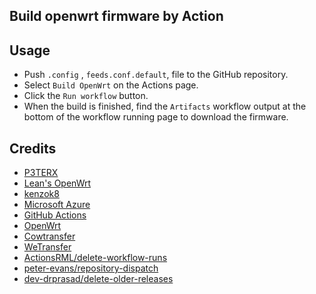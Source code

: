 ## Build openwrt firmware by Action

## Usage
- Push `.config` , `feeds.conf.default`, file to the GitHub repository.
- Select `Build OpenWrt` on the Actions page.
- Click the `Run workflow` button.
- When the build is finished, find the `Artifacts` workflow output at the bottom of the workflow running page to download the firmware.

## Credits
- [P3TERX](https://github.com/P3TERX/Actions-OpenWrt)
- [Lean's OpenWrt](https://github.com/coolsnowwolf/lede)
- [kenzok8](https://github.com/kenzok8/small-package)
- [Microsoft Azure](https://azure.microsoft.com)
- [GitHub Actions](https://github.com/features/actions)
- [OpenWrt](https://github.com/openwrt/openwrt)
- [Cowtransfer](https://cowtransfer.com)
- [WeTransfer](https://wetransfer.com/)
- [ActionsRML/delete-workflow-runs](https://github.com/ActionsRML/delete-workflow-runs)
- [peter-evans/repository-dispatch](https://github.com/peter-evans/repository-dispatch)
- [dev-drprasad/delete-older-releases](https://github.com/dev-drprasad/delete-older-releases)
